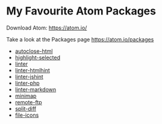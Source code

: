 # My Favourite Atom Packages

Download Atom: https://atom.io/

Take a look at the Packages page https://atom.io/packages

* [autoclose-html](https://atom.io/packages/autoclose-html)
* [highlight-selected](https://atom.io/packages/highlight-selected)
* [linter](https://atom.io/packages/linter)
* [linter-htmlhint](https://atom.io/packages/linter-htmlhint)
* [linter-jshint](https://atom.io/packages/linter-jshint)
* [linter-php](https://atom.io/packages/linter-php)
* [linter-markdown](https://atom.io/packages/linter-markdown)
* [minimap](https://atom.io/packages/minimap)
* [remote-ftp](https://atom.io/packages/remote-ftp)
* [split-diff](https://atom.io/packages/split-diff)
* [file-icons](https://atom.io/packages/file-icons)
